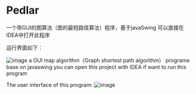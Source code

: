# Pedlar

一个带GUI的图算法（图的最短路径算法）程序，基于javaSwing
可以直接在IDEA中打开此程序

运行界面如下：

![image](https://user-images.githubusercontent.com/40204259/156085798-ec59d538-56c2-435c-a0ea-c317bfb29f32.png)
a GUI map algorithm（Graph shortest path algorithm） programe base on javaswing
you can open this project with IDEA if want to run this program

The user interface of this program:
![image](https://user-images.githubusercontent.com/40204259/156085803-69b7961e-5cb4-4c67-b116-aec3f0ed95ff.png)
